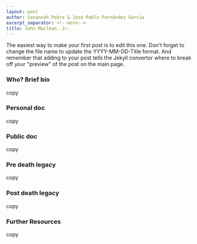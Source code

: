 ```yaml
---
layout: post
author: Savannah Pobre & José Pablo Fernández García
excerpt_separator: <!--more-->
title: John Maclean, Jr.
---
```


The easiest way to make your first post is to edit this one. Don't forget to change the file name to update the YYYY-MM-DD-Title format. And remember that adding <!--more--> to your post tells the Jekyll convertor where to break off your "preview" of the post on the main page.

### Who? Brief bio ###
copy

### Personal doc ###
copy

### Public doc ###
copy

### Pre death legacy ###
copy

### Post death legacy ###
copy

### Further Resources ###
copy
